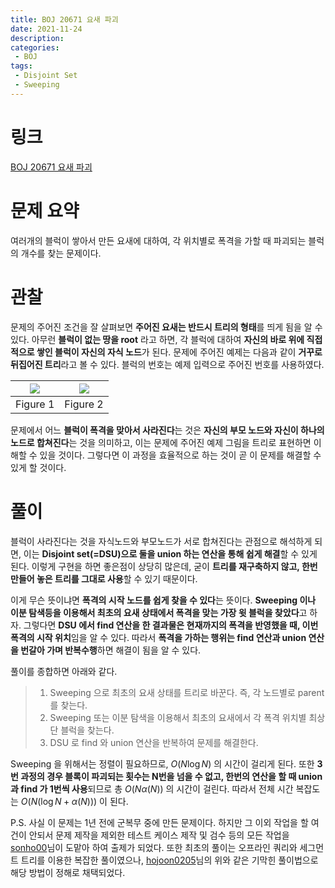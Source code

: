 ```yaml
---
title: BOJ 20671 요새 파괴
date: 2021-11-24
description:
categories:
 - BOJ
tags:
 - Disjoint Set
 - Sweeping
---
```

# 링크
[BOJ 20671 요새 파괴](https://www.acmicpc.net/problem/20671)

# 문제 요약
여러개의 블럭이 쌓아서 만든 요새에 대하여, 각 위치별로 폭격을 가할 때 파괴되는 블럭의 개수를 찾는 문제이다.

# 관찰
문제의 주어진 조건을 잘 살펴보면 **주어진 요새는 반드시 트리의 형태**를 띄게 됨을 알 수 있다. 아무런 **블럭이 없는 땅을 root** 라고 하면, 각 블럭에 대하여 **자신의 바로 위에 직접적으로 쌓인 블럭이 자신의 자식 노드**가 된다. 문제에 주어진 예제는 다음과 같이 **거꾸로 뒤집어진 트리**라고 볼 수 있다. 블럭의 번호는 예제 입력으로 주어진 번호를 사용하였다.   

|![](https://ansol4328.github.io/assets/images/posts/BOJ-20671/block.jpg)|![](https://ansol4328.github.io/assets/images/posts/BOJ-20671/tree.jpg)|
|:---:|:---:|
|Figure 1|Figure 2|

문제에서 어느 **블럭이 폭격을 맞아서 사라진다**는 것은 **자신의 부모 노드와 자신이 하나의 노드로 합쳐진다**는 것을 의미하고, 이는 문제에 주어진 예제 그림을 트리로 표현하면 이해할 수 있을 것이다. 그렇다면 이 과정을 효율적으로 하는 것이 곧 이 문제를 해결할 수 있게 할 것이다.

# 풀이
블럭이 사라진다는 것을 자식노드와 부모노드가 서로 합쳐진다는 관점으로 해석하게 되면, 이는 **Disjoint set(=DSU)으로 둘을 union 하는 연산을 통해 쉽게 해결**할 수 있게 된다. 이렇게 구현을 하면 좋은점이 상당히 많은데, 굳이 **트리를 재구축하지 않고, 한번 만들어 놓은 트리를 그대로 사용**할 수 있기 때문이다.   

이게 무슨 뜻이냐면 **폭격의 시작 노드를 쉽게 찾을 수 있다**는 뜻이다. **Sweeping 이나 이분 탐색등을 이용해서 최초의 요새 상태에서 폭격을 맞는 가장 윗 블럭을 찾았다**고 하자. 그렇다면 **DSU 에서 find 연산을 한 결과물은 현재까지의 폭격을 반영했을 때, 이번 폭격의 시작 위치**임을 알 수 있다. 따라서 **폭격을 가하는 행위는 find 연산과 union 연산을 번갈아 가며 반복수행**하면 해결이 됨을 알 수 있다.   

풀이를 종합하면 아래와 같다.   

> 1. Sweeping 으로 최초의 요새 상태를 트리로 바꾼다. 즉, 각 노드별로 parent를 찾는다.   
> 2. Sweeping 또는 이분 탐색을 이용해서 최초의 요새에서 각 폭격 위치별 최상단 블럭을 찾는다.   
> 3. DSU 로 find 와 union 연산을 반복하여 문제를 해결한다.   

Sweeping 을 위해서는 정렬이 필요하므로, $O(N\log{N})$ 의 시간이 걸리게 된다. 또한 **3번 과정의 경우 블록이 파괴되는 횟수는 N번을 넘을 수 없고, 한번의 연산을 할 때 union 과 find 가 1번씩 사용**되므로 총 $O(N\alpha{(N)})$ 의 시간이 걸린다. 따라서 전체 시간 복잡도는 $O(N(\log{N}+\alpha{(N)}))$ 이 된다.   

P.S. 사실 이 문제는 1년 전에 군복무 중에 만든 문제이다. 하지만 그 이외 작업을 할 여건이 안되서 문제 제작을 제외한 테스트 케이스 제작 및 검수 등의 모든 작업을 [sonho00](https://www.acmicpc.net/user/sonho00)님이 도맡아 하여 출제가 되었다. 또한 최초의 풀이는 오프라인 쿼리와 세그먼트 트리를 이용한 복잡한 풀이였으나, [hojoon0205](https://www.acmicpc.net/user/hojoon0205)님의 위와 같은 기막힌 풀이법으로 해당 방법이 정해로 채택되었다.